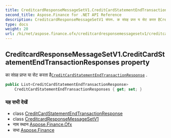 ```yaml
---
title: CreditcardResponseMessageSetV1.CreditCardStatementEndTransactionResponses
second_title: Aspose.Finance for .NET API Reference
description: CreditcardResponseMessageSetV1 संपत्त. क संग्रह प्रप्त य सेट करत हैCreditCardStatementEndTransactionResponse .
type: docs
weight: 20
url: /hi/net/aspose.finance.ofx/creditcardresponsemessagesetv1/creditcardstatementendtransactionresponses/
---
```

## CreditcardResponseMessageSetV1.CreditCardStatementEndTransactionResponses property

का संग्रह प्राप्त या सेट करता है[`CreditCardStatementEndTransactionResponse`](../../../aspose.finance.ofx.creditcard/creditcardstatementendtransactionresponse/) .

```csharp
public List<CreditCardStatementEndTransactionResponse> 
    CreditCardStatementEndTransactionResponses { get; set; }
```

### यह सभी देखें

* class [CreditCardStatementEndTransactionResponse](../../../aspose.finance.ofx.creditcard/creditcardstatementendtransactionresponse/)
* class [CreditcardResponseMessageSetV1](../)
* नाम स्थान [Aspose.Finance.Ofx](../../creditcardresponsemessagesetv1/)
* सभा [Aspose.Finance](../../../)


